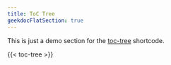 ```yaml
---
title: ToC Tree
geekdocFlatSection: true
---
```


This is just a demo section for the <!-- spellchecker-disable -->[toc-tree](/shortcodes/toc-tree/)<!-- spellchecker-enable --> shortcode.

<!-- spellchecker-disable -->

{{< toc-tree >}}

<!-- spellchecker-enable -->
